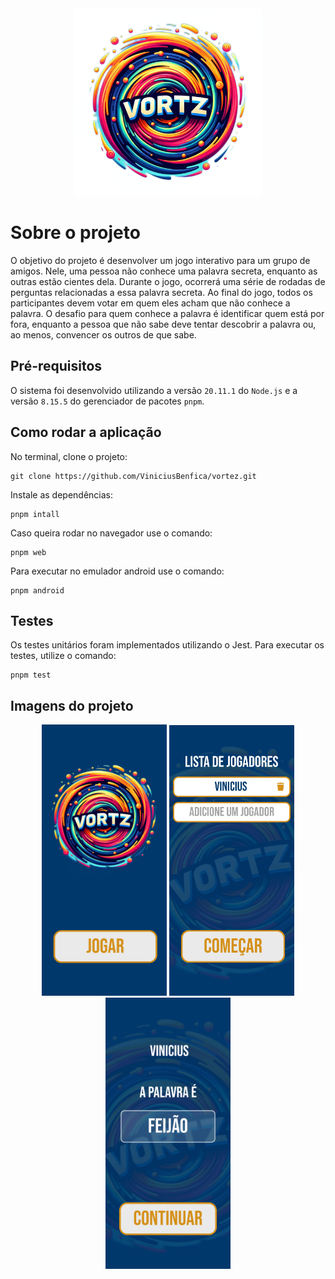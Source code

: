 <div align="center">
    <img src="assets/images/logo.png" width="300">
</div>

# Sobre o projeto
O objetivo do projeto é desenvolver um jogo interativo para um grupo de amigos. Nele, uma pessoa não conhece uma palavra secreta, enquanto as outras estão cientes dela. Durante o jogo, ocorrerá uma série de rodadas de perguntas relacionadas a essa palavra secreta. Ao final do jogo, todos os participantes devem votar em quem eles acham que não conhece a palavra. O desafio para quem conhece a palavra é identificar quem está por fora, enquanto a pessoa que não sabe deve tentar descobrir a palavra ou, ao menos, convencer os outros de que sabe.

## Pré-requisitos

O sistema foi desenvolvido utilizando a versão `20.11.1` do `Node.js` e a versão `8.15.5` do gerenciador de pacotes `pnpm`.

## Como rodar a aplicação

No terminal, clone o projeto:

```
git clone https://github.com/ViniciusBenfica/vortez.git
```

Instale as dependências:

```
pnpm intall
```

Caso queira rodar no navegador use o comando:

```
pnpm web
```

Para executar no emulador android use o comando:

```
pnpm android
```

## Testes

Os testes unitários foram implementados utilizando o Jest. Para executar os testes, utilize o comando:

```
pnpm test
```

## Imagens do projeto

<div align="center">
    <img src="assets/projectImages/start.png" width="200">
    <img src="assets/projectImages/players.png" width="200">
    <img src="assets/projectImages/word.png" width="200">
</div>